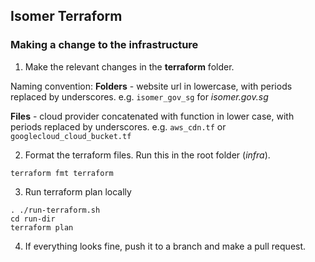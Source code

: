 ## Isomer Terraform

### Making a change to the infrastructure

1. Make the relevant changes in the **terraform** folder.

Naming convention:
**Folders** - website url in lowercase, with periods replaced by underscores. e.g. `isomer_gov_sg` for _isomer.gov.sg_

**Files** - cloud provider concatenated with function in lower case, with periods replaced by underscores. e.g. `aws_cdn.tf` or `googlecloud_cloud_bucket.tf`

2. Format the terraform files. Run this in the root folder (_infra_).

```
terraform fmt terraform
```

3. Run terraform plan locally

```
. ./run-terraform.sh
cd run-dir
terraform plan
```

4. If everything looks fine, push it to a branch and make a pull request.